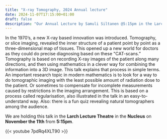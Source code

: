 ```yaml
---
title: "X-ray Tomography, 2024 Annual lecture"
date: 2024-11-07T17:15:00+01:00
draft: false
description: "Our Annual Lecture by Samuli Siltanen @5:15pm in the Larch lecture Theatre"
---
```

<!-- Join us for an engaging talk on the revolutionary innovation of tomography, which transformed medical imaging in the 1970s by creating detailed 3D maps of tissues from X-ray data. Learn about the mathematics behind this process, current research aimed at minimizing radiation exposure, and the techniques used to address incomplete measurements, all while participating in a fun audience quiz!  -->
In the 1970’s, a new X-ray based innovation was introduced. Tomography, or slice imaging, revealed the inner structure of a patient point by point as a three-dimensional map of tissues. This opened up a new world for doctors as they could do precise diagnosing based on these "CAT-scans.” Tomography is based on recording X-ray images of the patient along many directions, and then using mathematics in a clever way for combining the information into a 3D image. This talk explains that process in simple terms. An important research topic in modern mathematics is to look for a way to do tomographic imaging with the least possible amount of radiation dose to the patient. Or sometimes to compensate for incomplete measurements caused by restrictions in the imaging arrangement. This is based on a process called regularisation, also illustrated in the talk in an easy-to-understand way. Also: there is a fun quiz revealing natural tomographers among the audience.

We are holding this talk in the **Larch Lecture Theatre** in the **Nucleus** on **November the 11th** from **5:15pm**.

{{< youtube 7pdRq4XLT90 >}}
